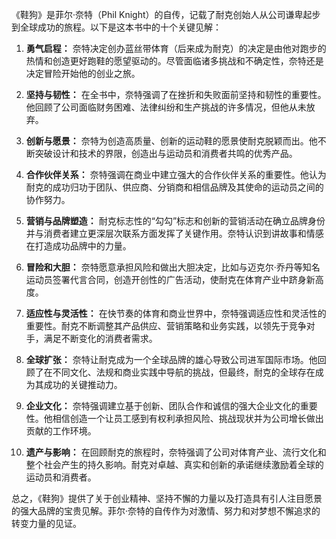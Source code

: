 《鞋狗》是菲尔·奈特（Phil Knight）的自传，记载了耐克创始人从公司谦卑起步到全球成功的旅程。以下是这本书中的十个关键见解：

1. **勇气启程：** 奈特决定创办蓝丝带体育（后来成为耐克）的决定是由他对跑步的热情和创造更好跑鞋的愿望驱动的。尽管面临诸多挑战和不确定性，奈特还是决定冒险开始他的创业之旅。

2. **坚持与韧性：** 在全书中，奈特强调了在挫折和失败面前坚持和韧性的重要性。他回顾了公司面临财务困难、法律纠纷和生产挑战的许多情况，但他从未放弃。

3. **创新与愿景：** 奈特为创造高质量、创新的运动鞋的愿景使耐克脱颖而出。他不断突破设计和技术的界限，创造出与运动员和消费者共鸣的优秀产品。

4. **合作伙伴关系：** 奈特强调在商业中建立强大的合作伙伴关系的重要性。他认为耐克的成功归功于团队、供应商、分销商和相信品牌及其使命的运动员之间的协作努力。

5. **营销与品牌塑造：** 耐克标志性的“勾勾”标志和创新的营销活动在确立品牌身份并与消费者建立更深层次联系方面发挥了关键作用。奈特认识到讲故事和情感在打造成功品牌中的力量。

6. **冒险和大胆：** 奈特愿意承担风险和做出大胆决定，比如与迈克尔·乔丹等知名运动员签署代言合同，创造开创性的广告活动，使耐克在体育产业中跻身新高度。

7. **适应性与灵活性：** 在快节奏的体育和商业世界中，奈特强调适应性和灵活性的重要性。耐克不断调整其产品供应、营销策略和业务实践，以领先于竞争对手，满足不断变化的消费者需求。

8. **全球扩张：** 奈特让耐克成为一个全球品牌的雄心导致公司进军国际市场。他回顾了在不同文化、法规和商业实践中导航的挑战，但最终，耐克的全球存在成为其成功的关键推动力。

9. **企业文化：** 奈特强调建立基于创新、团队合作和诚信的强大企业文化的重要性。他相信创造一个让员工感到有权利承担风险、挑战现状并为公司增长做出贡献的工作环境。

10. **遗产与影响：** 在回顾耐克的旅程时，奈特强调了公司对体育产业、流行文化和整个社会产生的持久影响。耐克对卓越、真实和创新的承诺继续激励着全球的运动员和消费者。

总之，《鞋狗》提供了关于创业精神、坚持不懈的力量以及打造具有引人注目愿景的强大品牌的宝贵见解。菲尔·奈特的自传作为对激情、努力和对梦想不懈追求的转变力量的见证。